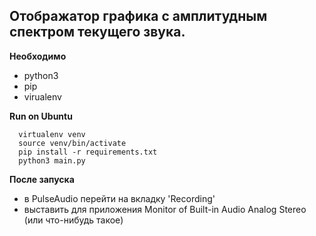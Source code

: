 ## Отображатор графика с амплитудным спектром текущего звука.

**Необходимо**
- python3
- pip
- virualenv

**Run on Ubuntu**
```
  virtualenv venv
  source venv/bin/activate
  pip install -r requirements.txt
  python3 main.py
```


**После запуска**
- в PulseAudio перейти на вкладку 'Recording' 
- выставить для приложения Monitor of Built-in Audio Analog Stereo (или что-нибудь такое)
